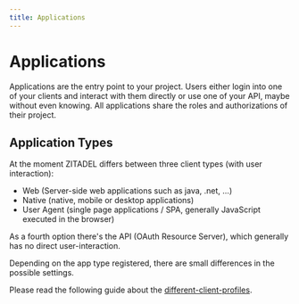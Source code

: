 ```yaml
---
title: Applications
---
```



# Applications

Applications are the entry point to your project. Users either login into one of your clients and interact with them directly or use one of your API, maybe without even knowing. All applications share the roles and authorizations of their project.

## Application Types 

At the moment ZITADEL differs between three client types (with user interaction):
- Web (Server-side web applications such as java, .net, ...)
- Native (native, mobile or desktop applications)
- User Agent (single page applications / SPA, generally JavaScript executed in the browser)

As a fourth option there's the API (OAuth Resource Server), which generally has no direct user-interaction.

Depending on the app type registered, there are small differences in the possible settings.

Please read the following guide about the
[different-client-profiles](../../guides/authorization/oauth-recommended-flows#different-client-profiles).
